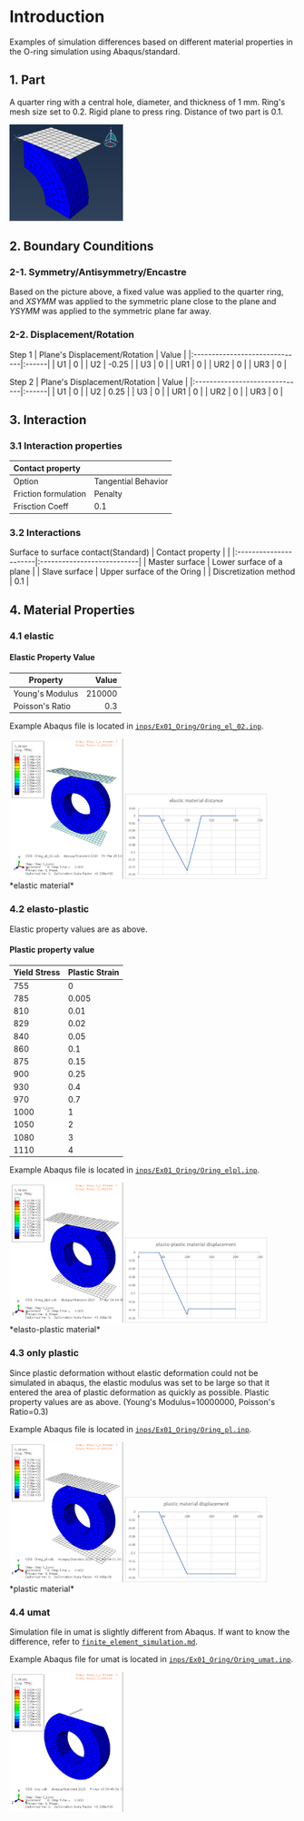 # Introduction
Examples of simulation differences based on different material properties in the O-ring simulation using Abaqus/standard.

## 1. Part
A quarter ring with a central hole, diameter, and thickness of 1 mm. Ring's mesh size set to 0.2. 
Rigid plane to press ring. Distance of two part is 0.1.

<img src="images/Ex01_Oring/Oring_part.png" alt="part drawing" width="200"/>

## 2. Boundary Counditions
### 2-1. Symmetry/Antisymmetry/Encastre
Based on the picture above, a fixed value was applied to the quarter ring, and *XSYMM* was applied to the symmetric plane close to the plane and *YSYMM* was applied to the symmetric plane far away.

### 2-2. Displacement/Rotation
Step 1
| Plane's Displacement/Rotation | Value |
|:------------------------------|:------|
| U1                            |   0   |
| U2                            | -0.25 |
| U3                            |   0   |
| UR1                           |   0   |
| UR2                           |   0   |
| UR3                           |   0   |

Step 2
| Plane's Displacement/Rotation | Value |
|:------------------------------|:------|
| U1                            |   0   |
| U2                            | 0.25  |
| U3                            |   0   |
| UR1                           |   0   |
| UR2                           |   0   |
| UR3                           |   0   |

## 3. Interaction
### 3.1 Interaction properties
| Contact property     |                     |
|:---------------------|:--------------------|
| Option               | Tangential Behavior |
| Friction formulation | Penalty             |
| Frisction Coeff      | 0.1                 |

### 3.2 Interactions
Surface to surface contact(Standard)
| Contact property      |                            |
|:----------------------|:---------------------------|
| Master surface        | Lower surface of a plane   |
| Slave surface         | Upper surface of the Oring |
| Discretization method | 0.1                        |

## 4. Material Properties
### 4.1 elastic
#### Elastic Property Value
| Property         | Value   |
|------------------|--------:|
| Young's Modulus  | 210000  |
| Poisson's Ratio  | 0.3     |

Example Abaqus file is located in
[```inps/Ex01_Oring/Oring_el_02.inp```](inps/Ex01_Oring/Oring_el_02.inp).

<img src="images/Ex01_Oring/Oring_el.gif" alt ="drawing" width="200">
<img src="images/Ex01_Oring/elastic_material_graph.png" alt = "graph" width = "250"> 
*elastic material*

### 4.2 elasto-plastic
 Elastic property values are as above.
#### Plastic property value
| Yield Stress | Plastic Strain |
|:-------------|:---------------|
| 755          | 0              |
| 785          | 0.005          |
| 810          | 0.01           |
| 829          | 0.02           |
| 840          | 0.05           |
| 860          | 0.1            |
| 875          | 0.15           |
| 900          | 0.25           |
| 930          | 0.4            |
| 970          | 0.7            |
| 1000         | 1              |
| 1050         | 2              |
| 1080         | 3              |
| 1110         | 4              |

Example Abaqus file is located in
[```inps/Ex01_Oring/Oring_elpl.inp```](inps/Ex01_Oring/Oring_elpl.inp).

<img src="images/Ex01_Oring/Oring_elpl.gif" alt ="drawing" width="200">
<img src="images/Ex01_Oring/elasto_plastic_material_graph.png" alt = "graph" width = "250"> 
*elasto-plastic material*

### 4.3 only plastic
Since plastic deformation without elastic deformation could not be simulated in abaqus, the elastic modulus was set to be large so that it entered the area of plastic deformation as quickly as possible. Plastic property values are as above. (Young's Modulus=10000000, Poisson's Ratio=0.3)

Example Abaqus file is located in
[```inps/Ex01_Oring/Oring_pl.inp```](inps/Ex01_Oring/Oring_pl.inp).

<img src="images/Ex01_Oring/Oring_pl.gif" alt ="drawing" width="200">
<img src="images/Ex01_Oring/plastic_material_graph.png" alt = "graph" width = "250"> 
*plastic material*

### 4.4 umat
Simulation file in umat is slightly different from Abaqus. If want to know the difference, refer to [```finite_element_simulation.md```](../finite_element_simulation.md).

Example Abaqus file for umat is located in
[```inps/Ex01_Oring/Oring_umat.inp```](inps/Ex01_Oring/Oring_umat.inp).

<img src="images/Ex01_Oring/Oring_umat.gif" alt ="drawing" width="200">

